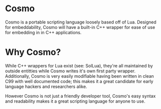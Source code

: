 # Cosmo
Cosmo is a portable scripting language loosely based off of Lua. Designed for embeddability, Cosmo will have a built-in C++ wrapper for ease of use for embedding in in C++ applications.

# Why Cosmo?
While C++ wrappers for Lua exist (see: SolLua), they're all maintained by outside entitties while Cosmo writes it's own first party wrapper. Additionally, Cosmo is very easily modifiable having been written in clean C99 with well documented code; this makes it a great candidate for early language hackers and researchers alike.

However Cosmo is not just a friendly developer tool, Cosmo's easy syntax and readability makes it a great scripting language for anyone to use.